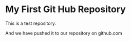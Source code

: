 # My First Git Hub Repository
This is a test repository.

And we have pushed it to our repository on github.com
